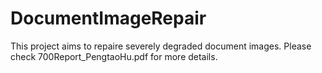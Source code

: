 # DocumentImageRepair
This project aims to repaire severely degraded document images.
Please check 700Report_PengtaoHu.pdf for more details.
